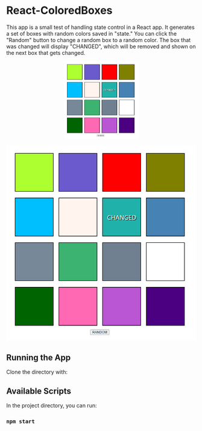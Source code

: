 # React-ColoredBoxes
This app is a small test of handling state control in a React app. It generates a set of boxes with random colors saved in "state." You can click the "Random" button to change a random box to a random color. The box that was changed will display "CHANGED", which will be removed and shown on the next box that gets changed.

<p align="center">
  <img width="200" src="boxes.png" alt="Image of app">
</p>

![Image of app](boxes.png)

## Running the App

Clone the directory with: 

## Available Scripts

In the project directory, you can run:

### `npm start`
